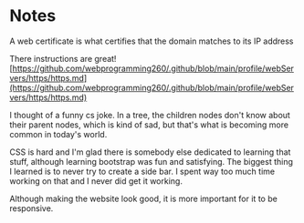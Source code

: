 # Notes

A web certificate is what certifies that the domain matches to its IP address

There instructions are great! 
[https://github.com/webprogramming260/.github/blob/main/profile/webServers/https/https.md](https://github.com/webprogramming260/.github/blob/main/profile/webServers/https/https.md)


I thought of a funny cs joke. In a tree, the children nodes don't know about their
parent nodes, which is kind of sad, but that's what is becoming more common in 
today's world.

CSS is hard and I'm glad there is somebody else dedicated to learning that stuff, although learning bootstrap was fun and satisfying.
The biggest thing I learned is to never try to create a side bar. I spent way too much time working on that and I never did get it working.

Although making the website look good, it is more important for it to be responsive.